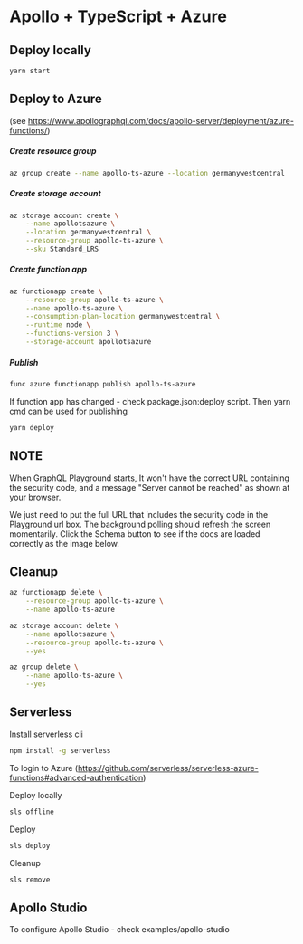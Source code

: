 # Apollo + TypeScript + Azure

## Deploy locally

```bash
yarn start
```

## Deploy to Azure

(see https://www.apollographql.com/docs/apollo-server/deployment/azure-functions/)

##### Create resource group

```bash
az group create --name apollo-ts-azure --location germanywestcentral
```

##### Create storage account

```bash
az storage account create \
    --name apollotsazure \
    --location germanywestcentral \
    --resource-group apollo-ts-azure \
    --sku Standard_LRS
```

##### Create function app

```bash
az functionapp create \
    --resource-group apollo-ts-azure \
    --name apollo-ts-azure \
    --consumption-plan-location germanywestcentral \
    --runtime node \
    --functions-version 3 \
    --storage-account apollotsazure
```

##### Publish

```bash
func azure functionapp publish apollo-ts-azure
```

If function app has changed - check package.json:deploy script.
Then yarn cmd can be used for publishing

```bash
yarn deploy
```

## NOTE

When GraphQL Playground starts, It won't have the correct URL containing the security code, and a message "Server cannot be reached" as shown at your browser.

We just need to put the full URL that includes the security code in the Playground url box. The background polling should refresh the screen momentarily. Click the Schema button to see if the docs are loaded correctly as the image below.


## Cleanup
```bash
az functionapp delete \
    --resource-group apollo-ts-azure \
    --name apollo-ts-azure

az storage account delete \
    --name apollotsazure \
    --resource-group apollo-ts-azure \
    --yes

az group delete \
    --name apollo-ts-azure \
    --yes
```


## Serverless

Install serverless cli
```bash
npm install -g serverless
```

To login to Azure (https://github.com/serverless/serverless-azure-functions#advanced-authentication)

Deploy locally
```bash
sls offline
```

Deploy
```bash
sls deploy
```

Cleanup
```bash
sls remove
```

## Apollo Studio

To configure Apollo Studio - check examples/apollo-studio